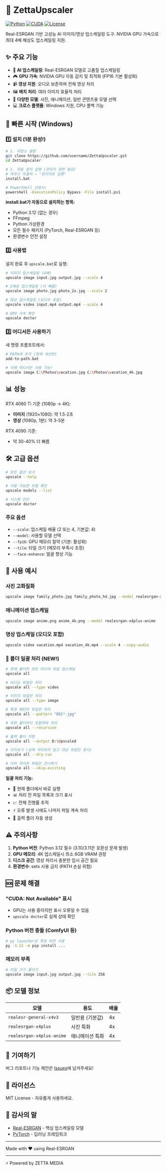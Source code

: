 # 🚀 ZettaUpscaler

[![Python](https://img.shields.io/badge/python-3.12-blue.svg)](https://www.python.org/)
[![CUDA](https://img.shields.io/badge/CUDA-12.1-green.svg)](https://developer.nvidia.com/cuda-toolkit)
[![License](https://img.shields.io/badge/license-MIT-blue.svg)](LICENSE)

Real-ESRGAN 기반 고성능 AI 이미지/영상 업스케일링 도구. NVIDIA GPU 가속으로 최대 4배 해상도 업스케일링 지원.

## ✨ 주요 기능

- 🎨 **AI 업스케일링**: Real-ESRGAN 모델로 고품질 업스케일링
- 🎮 **GPU 가속**: NVIDIA GPU 자동 감지 및 최적화 (FP16 기본 활성화)
- 📹 **영상 지원**: 오디오 보존하며 전체 영상 처리
- 🖼️ **배치 처리**: 여러 이미지 효율적 처리
- 🔧 **다양한 모델**: 사진, 애니메이션, 일반 콘텐츠용 모델 선택
- 💻 **크로스 플랫폼**: Windows 지원, CPU 폴백 기능

## 🚀 빠른 시작 (Windows)

### 1️⃣ 설치 (1분 완성!)

```bash
# 1. 저장소 클론
git clone https://github.com/username/ZettaUpscaler.git
cd ZettaUpscaler

# 2. 자동 설치 실행 (관리자 권한 필요)
# 마우스 우클릭 → "관리자로 실행"
install.bat

# PowerShell 선호시:
powershell -ExecutionPolicy Bypass -File install.ps1
```

**install.bat가 자동으로 설치하는 항목:**
- Python 3.12 (없는 경우)
- FFmpeg
- Python 가상환경
- 모든 필수 패키지 (PyTorch, Real-ESRGAN 등)
- 환경변수 안전 설정

### 2️⃣ 사용법

설치 완료 후 `upscale.bat`로 실행:

```bash
# 이미지 업스케일링 (4배)
upscale image input.jpg output.jpg --scale 4

# 2배로 업스케일링 (더 빠름)
upscale image photo.jpg photo_2x.jpg --scale 2

# 영상 업스케일링 (오디오 포함)
upscale video input.mp4 output.mp4 --scale 4

# GPU 가속 확인
upscale doctor
```

### 3️⃣ 어디서든 사용하기

새 명령 프롬프트에서:
```bash
# PATH에 추가 (현재 세션만)
add-to-path.bat

# 이제 어디서든 사용 가능!
upscale image C:\Photos\vacation.jpg C:\Photos\vacation_4k.jpg
```

## 📊 성능

RTX 4060 Ti 기준 (1080p → 4K):
- **이미지** (1920×1080): 약 1.5-2초
- **영상** (1080p, 1분): 약 3-5분

RTX 4090 기준:
- 약 30-40% 더 빠름

## 🛠️ 고급 옵션

```bash
# 모든 옵션 보기
upscale --help

# 사용 가능한 모델 확인
upscale models --list

# 시스템 진단
upscale doctor
```

### 주요 옵션
- `--scale`: 업스케일 배율 (2 또는 4, 기본값: 4)
- `--model`: 사용할 모델 선택
- `--fp16`: GPU 메모리 절약 (기본: 활성화)
- `--tile`: 타일 크기 (메모리 부족시 조정)
- `--face-enhance`: 얼굴 향상 기능

## 🎯 사용 예시

### 사진 고화질화
```bash
upscale image family_photo.jpg family_photo_hd.jpg --model realesrgan-x4plus
```

### 애니메이션 업스케일
```bash
upscale image anime.png anime_4k.png --model realesrgan-x4plus-anime
```

### 영상 업스케일 (오디오 포함)
```bash
upscale video vacation.mp4 vacation_4k.mp4 --scale 4 --copy-audio
```

### 📁 폴더 일괄 처리 (NEW!)
```bash
# 현재 폴더의 모든 미디어 파일 업스케일
upscale all

# 비디오 파일만 처리
upscale all --type video

# 이미지 파일만 처리
upscale all --type image

# 특정 패턴의 파일만 처리
upscale all --pattern "DSC*.jpg"

# 하위 폴더까지 포함하여 처리
upscale all --recursive

# 출력 폴더 지정
upscale all --output D:\Upscaled

# 미리보기 (실제 처리하지 않고 대상 파일만 표시)
upscale all --dry-run

# 이미 처리된 파일은 건너뛰기
upscale all --skip-existing
```

**일괄 처리 기능:**
- 🎯 현재 폴더에서 바로 실행
- 📊 처리 전 파일 목록과 크기 표시
- 📈 전체 진행률 추적
- ⚡ 오류 발생 시에도 나머지 파일 계속 처리
- 📁 출력 폴더 자동 생성

## ⚠️ 주의사항

1. **Python 버전**: Python 3.12 필수 (3.10/3.11은 호환성 문제 발생)
2. **GPU 메모리**: 4K 업스케일시 최소 6GB VRAM 권장
3. **디스크 공간**: 영상 처리시 충분한 임시 공간 필요
4. **환경변수**: setx 사용 금지 (PATH 손실 위험)

## 🆘 문제 해결

### "CUDA: Not Available" 표시
- GPU는 사용 중이지만 표시 오류일 수 있음
- `upscale doctor`로 실제 상태 확인

### Python 버전 충돌 (ComfyUI 등)
```bash
# py launcher로 특정 버전 사용
py -3.12 -m pip install ...
```

### 메모리 부족
```bash
# 타일 크기 줄이기
upscale image input.jpg output.jpg --tile 256
```

## 📦 모델 정보

| 모델 | 용도 | 배율 |
|-----|------|-----|
| `realesr-general-x4v3` | 일반용 (기본값) | 4x |
| `realesrgan-x4plus` | 사진 특화 | 4x |
| `realesrgan-x4plus-anime` | 애니메이션 특화 | 4x |

## 🤝 기여하기

버그 리포트나 기능 제안은 [Issues](https://github.com/username/ZettaUpscaler/issues)에 남겨주세요!

## 📄 라이선스

MIT License - 자유롭게 사용하세요.

## 🙏 감사의 말

- [Real-ESRGAN](https://github.com/xinntao/Real-ESRGAN) - 핵심 업스케일링 모델
- [PyTorch](https://pytorch.org/) - 딥러닝 프레임워크

---

Made with ❤️ using Real-ESRGAN

---
⚡ Powered by ZETTA MEDIA